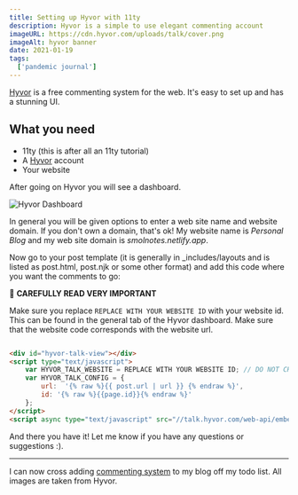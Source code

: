 ```yaml
---
title: Setting up Hyvor with 11ty
description: Hyvor is a simple to use elegant commenting account
imageURL: https://cdn.hyvor.com/uploads/talk/cover.png
imageAlt: hyvor banner
date: 2021-01-19
tags:
  ['pandemic journal']
---
```


[Hyvor](https://talk.hyvor.com/) is a free commenting system for the web. It's easy to set up and has a stunning UI.

## What you need

* 11ty (this is after all an 11ty tutorial)
* A [Hyvor](https://talk.hyvor.com/) account
* Your website

After going on Hyvor you will see a dashboard.

![Hyvor Dashboard](https://betalist.imgix.net/attachment/105196/image/cb5f2d60b90ad5bf9e1ab4f02be93f46.png?ixlib=rb-4.0.0&h=300&fit=clip&auto=format&dpr=2&s=84ca51bc5611c4d0147320aaf5cc2ccf)

In general you will be given options to enter a web site name and website domain. If you don't own a domain, that's ok! My website name is _Personal Blog_ and my web site domain is _smolnotes.netlify.app_.

Now go to your post template (it is generally in _includes/layouts and is listed as post.html, post.njk or some other format) and add this code where you want the comments to go:

<div class="text-white px-6 py-4 border-0 rounded relative mb-4 bg-red-500">
  <span class="text-xl inline-block mr-5 align-middle">
  🔔
  </span>
  <span class="inline-block align-middle mr-8">
    <b class="capitalize">CAREFULLY READ VERY IMPORTANT</b> 
  </span>
</div>

Make sure you replace `REPLACE WITH YOUR WEBSITE ID` with your website id. This can be found in the general tab of the Hyvor dashboard. Make sure that the website code 
corresponds with the website url.

```html

<div id="hyvor-talk-view"></div>
<script type="text/javascript">
    var HYVOR_TALK_WEBSITE = REPLACE WITH YOUR WEBSITE ID; // DO NOT CHANGE THIS
    var HYVOR_TALK_CONFIG = {
        url:  '{% raw %}{{ post.url | url }} {% endraw %}',
        id: '{% raw %}{{page.id}}{% endraw %}'
    };
</script>
<script async type="text/javascript" src="//talk.hyvor.com/web-api/embed"></script>

```

And there you have it! Let me know if you have any questions or suggestions :).
_______

I can now cross adding [commenting system](posts/2020-12-30-year-recap/) to my blog off my todo list.
All images are taken from Hyvor.